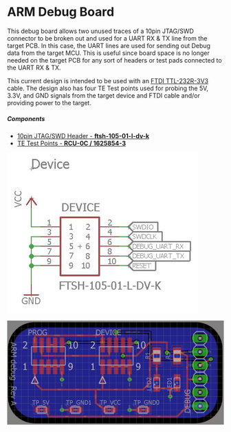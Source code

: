 # ARM Debug Board
This debug board allows two unused traces of a 10pin JTAG/SWD connector to be broken out and used for a UART RX & TX line from the target PCB. In this case, the UART lines are used for sending out Debug data from the target MCU. This is useful since board space is no longer needed on the target PCB for any sort of headers or test pads connected to the UART RX & TX. 

This current design is intended to be used with an [FTDI TTL-232R-3V3](http://www.ftdichip.com/Products/Cables/USBTTLSerial.htm) cable. The design also has four TE Test points used for probing the 5V, 3.3V, and GND signals from the target device and FTDI cable and/or providing power to the target.

##### Components
- [10pin JTAG/SWD Header - **ftsh-105-01-l-dv-k**](https://www.samtec.com/partnumber/ftsh-105-01-l-dv-k-tr?vendor=digikey)
- [TE Test Points - **RCU-0C / 1625854-3**](http://www.te.com/usa-en/product-1625854-3.html)

![alt text](images/Debug_Header.JPG)

![alt text](images/ARM_Debug.JPG)
